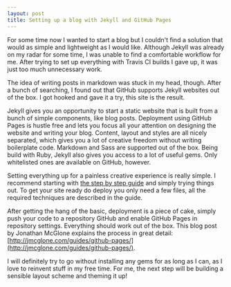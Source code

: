 ```yaml
---
layout: post
title: Setting up a blog with Jekyll and GitHub Pages
---
```


For some time now I wanted to start a blog but I couldn't find a solution that
would as simple and lightweight as I would like. Although Jekyll was already on
my radar for some time, I was unable to find a comfortable workflow for
me. After trying to set up everything with Travis CI builds I gave up, it was
just too much unnecessary work.

The idea of writing posts in markdown was stuck in my head, though. After a
bunch of searching, I found out that GitHub supports Jekyll websites out of the
box. I got hooked and gave it a try, this site is the result.

Jekyll gives you an opportunity to start a static website that is built from a
bunch of simple components, like blog posts. Deployment using GitHub Pages is
hustle free and lets you focus all your attention on designing the website and
writing your blog. Content, layout and styles are all nicely separated, which
gives you a lot of creative freedom without writing boilerplate code. Markdown
and Sass are supported out of the box. Being build with Ruby, Jekyll also gives
you access to a lot of useful gems. Only whitelisted ones are available on
GitHub, however.

Setting everything up for a painless creative experience is really simple. I
recommend starting with [the step by step
guide](https://jekyllrb.com/docs/step-by-step/01-setup/) and simply trying
things out. To get your site ready do deploy you only need a few files, all the
required techniques are described in the guide.

After getting the hang of the basic, deployment is a piece of cake, simply push
your code to a repository GitHub and enable GitHub Pages in repository
settings. Everything should work out of the box. This blog post by Jonathan
McGlone explains the process in great detail:
[http://jmcglone.com/guides/github-pages/](http://jmcglone.com/guides/github-pages/).

I will definitely try to go without installing any gems for as long as I can, as
I love to reinvent stuff in my free time. For me, the next step will be building
a sensible layout scheme and theming it up!
